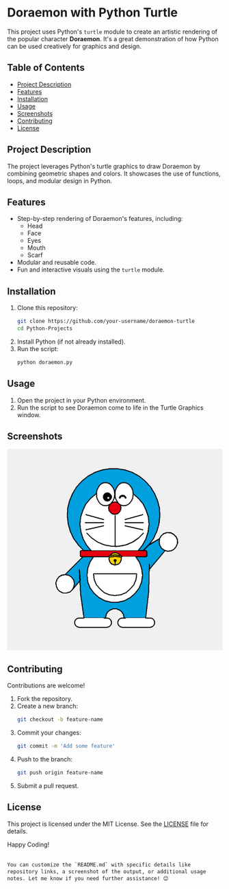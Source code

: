 # Doraemon with Python Turtle  

This project uses Python's `turtle` module to create an artistic rendering of the popular character **Doraemon**. It's a great demonstration of how Python can be used creatively for graphics and design.  

## Table of Contents  
- [Project Description](#project-description)  
- [Features](#features)  
- [Installation](#installation)  
- [Usage](#usage)  
- [Screenshots](#screenshots)  
- [Contributing](#contributing)  
- [License](#license)  

## Project Description  
The project leverages Python's turtle graphics to draw Doraemon by combining geometric shapes and colors. It showcases the use of functions, loops, and modular design in Python.  

## Features  
- Step-by-step rendering of Doraemon's features, including:  
  - Head  
  - Face  
  - Eyes  
  - Mouth  
  - Scarf  
- Modular and reusable code.  
- Fun and interactive visuals using the `turtle` module.  

## Installation  
1. Clone this repository:  
   ```bash  
   git clone https://github.com/your-username/doraemon-turtle  
   cd Python-Projects
   ```  
2. Install Python (if not already installed).  
3. Run the script:  
   ```bash  
   python doraemon.py  
   ```  

## Usage  
1. Open the project in your Python environment.  
2. Run the script to see Doraemon come to life in the Turtle Graphics window.  

## Screenshots  
![Doraemon with Python Turtle](https://github.com/itsmemauliii/Python-Projects/blob/main/Doremon%20with%20Python%20Turtle.png)  

## Contributing  
Contributions are welcome!  
1. Fork the repository.  
2. Create a new branch:  
   ```bash  
   git checkout -b feature-name  
   ```  
3. Commit your changes:  
   ```bash  
   git commit -m 'Add some feature'  
   ```  
4. Push to the branch:  
   ```bash  
   git push origin feature-name  
   ```  
5. Submit a pull request.  

## License  
This project is licensed under the MIT License. See the [LICENSE](LICENSE) file for details.  

Happy Coding!  
```  

You can customize the `README.md` with specific details like repository links, a screenshot of the output, or additional usage notes. Let me know if you need further assistance! 😊
